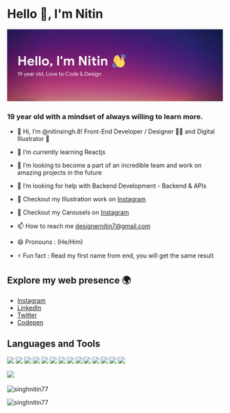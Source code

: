 <h1 align="left">Hello 👋, I'm Nitin</h1>

![](https://raw.githubusercontent.com/singhnitin77/singhnitin77/main/github-banner.png)

<h3 align="left">19 year old with a mindset of always willing to learn more.</h3>

- 🔭 Hi, I’m @nitinsingh.8! Front-End Developer / Designer 👩‍💻 and Digital Illustrator 🎨

- 🌱 I’m currently learning Reactjs

- 👯 I’m looking to become a part of an incredible team and work on amazing projects in the future

- 🤝 I’m looking for help with Backend Development - Backend & APIs

- 🎨 Checkout my Illustration work on [Instagram](https://www.instagram.com/nitinsingh.8/)

- 🎨 Checkout my Carousels on [Instagram](https://www.instagram.com/thedesignernitin/)

- 📫 How to reach me designernitin7@gmail.com

- 😄 Pronouns : (He/Him)

- ⚡ Fun fact : Read my first name from end, you will get the same result

## Explore my web presence 🌍

- [Instagram](https://www.instagram.com/nitinsingh.8/)
- [LinkedIn](https://www.linkedin.com/in/singhnitin16/)
- [Twitter](https://twitter.com/singh_nitin16)
- [Codepen](https://codepen.io/singh_nitin16/)

## Languages and Tools

![](https://img.shields.io/badge/HTML5-E34F26?style=for-the-badge&logo=html5&logoColor=white)
![](https://img.shields.io/badge/JavaScript-F7DF1E?style=for-the-badge&logo=javascript&logoColor=black)
![](https://img.shields.io/badge/Node.js-43853D?style=for-the-badge&logo=node.js&logoColor=white)
![](https://img.shields.io/badge/CSS3-1572B6?style=for-the-badge&logo=css3&logoColor=white)
![](https://img.shields.io/badge/Sass-CC6699?style=for-the-badge&logo=sass&logoColor=white)
![](https://img.shields.io/badge/Express.js-404D59?style=for-the-badge)
![](https://img.shields.io/badge/React-20232A?style=for-the-badge&logo=react&logoColor=61DAFB)
![](https://img.shields.io/badge/Tailwind_CSS-38B2AC?style=for-the-badge&logo=tailwind-css&logoColor=white)
![](https://img.shields.io/badge/Bootstrap-563D7C?style=for-the-badge&logo=bootstrap&logoColor=white)
![](https://img.shields.io/badge/Netlify-00C7B7?style=for-the-badge&logo=netlify&logoColor=white)
![](https://img.shields.io/badge/MongoDB-4EA94B?style=for-the-badge&logo=mongodb&logoColor=white)
![](https://img.shields.io/badge/Heroku-430098?style=for-the-badge&logo=heroku&logoColor=white)
![](https://img.shields.io/badge/Google_Cloud-4285F4?style=for-the-badge&logo=google-cloud&logoColor=white)
![](https://img.shields.io/badge/figma-0AC97F?style=for-the-badge&logo=figma&logoColor=white)


![](https://github-readme-stats.vercel.app/api?username=singhnitin77&show_icons=true&bg_color=45,fc00ff,00dbde&title_color=fff&text_color=fff)

<p><img align="center" src="https://github-readme-streak-stats.herokuapp.com/?user=singhnitin77&" alt="singhnitin77" /></p>

<p><img align="left" src="https://github-readme-stats.vercel.app/api/top-langs?username=singhnitin77&show_icons=true&locale=en&layout=compact" alt="singhnitin77" /></p>


